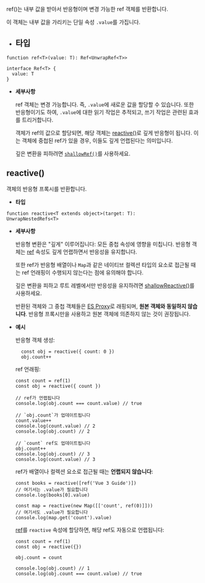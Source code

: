ref()는 내부 값을 받아서 반응형이며 변경 가능한 ref 객체를 
반환합니다. 

이 객체는 내부 값을 가리키는 단일 속성 `.value`를 가집니다.

- ## 타입

```
function ref<T>(value: T): Ref<UnwrapRef<T>>

interface Ref<T> {
  value: T
}
```

- **세부사항**
    
    ref 객체는 변경 가능합니다. 즉, `.value`에 새로운 값을 할당할 수 있습니다. 또한 반응형이기도 하여, `.value`에 대한 읽기 작업은 추적되고, 쓰기 작업은 관련된 효과를 트리거합니다.
    
    객체가 ref의 값으로 할당되면, 해당 객체는 [reactive()](https://ko.vuejs.org/api/reactivity-core.html#reactive)로 깊게 반응형이 됩니다. 이는 객체에 중첩된 ref가 있을 경우, 이들도 깊게 언랩된다는 의미입니다.
    
    깊은 변환을 피하려면 [`shallowRef()`](https://ko.vuejs.org/api/reactivity-advanced.html#shallowref)를 사용하세요.


## reactive()[​](https://ko.vuejs.org/api/reactivity-core.html#reactive)

객체의 반응형 프록시를 반환합니다.

- **타입**

```
function reactive<T extends object>(target: T):         UnwrapNestedRefs<T>
```


- **세부사항**
    
    반응형 변환은 "깊게" 이루어집니다: 모든 중첩 속성에 영향을 미칩니다. 반응형 객체는 [ref](https://ko.vuejs.org/api/reactivity-core.html#ref) 속성도 깊게 언랩하면서 반응성을 유지합니다.
    
    또한 ref가 반응형 배열이나 `Map`과 같은 네이티브 컬렉션 타입의 요소로 접근될 때는 ref 언래핑이 수행되지 않는다는 점에 유의해야 합니다.
    
    깊은 변환을 피하고 루트 레벨에서만 반응성을 유지하려면 [shallowReactive()](https://ko.vuejs.org/api/reactivity-advanced.html#shallowreactive)를 사용하세요.
    
    반환된 객체와 그 중첩 객체들은 [ES Proxy](https://developer.mozilla.org/en-US/docs/Web/JavaScript/Reference/Global_Objects/Proxy)로 래핑되며, **원본 객체와 동일하지 않습니다**. 반응형 프록시만을 사용하고 원본 객체에 의존하지 않는 것이 권장됩니다.
    
- **예시**
    
    반응형 객체 생성:
    
  ```
    const obj = reactive({ count: 0 })
    obj.count++
    ```
    
    ref 언래핑:
    
    
    
    ```
    const count = ref(1)
    const obj = reactive({ count })
    
    // ref가 언랩됩니다
    console.log(obj.count === count.value) // true
    
    // `obj.count`가 업데이트됩니다
    count.value++
    console.log(count.value) // 2
    console.log(obj.count) // 2
    
    // `count` ref도 업데이트됩니다
    obj.count++
    console.log(obj.count) // 3
    console.log(count.value) // 3
    ```
    
    ref가 배열이나 컬렉션 요소로 접근될 때는 **언랩되지 않습니다**:

    ```
    const books = reactive([ref('Vue 3 Guide')])
    // 여기서는 .value가 필요합니다
    console.log(books[0].value)
    
    const map = reactive(new Map([['count', ref(0)]]))
    // 여기서도 .value가 필요합니다
    console.log(map.get('count').value)
    ```
    
    [ref](https://ko.vuejs.org/api/reactivity-core.html#ref)를 `reactive` 속성에 할당하면, 해당 ref도 자동으로 언랩됩니다:

    ```
    const count = ref(1)
    const obj = reactive({})
    
    obj.count = count
    
    console.log(obj.count) // 1
    console.log(obj.count === count.value) // true
    ```
